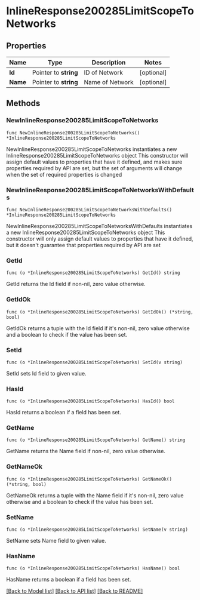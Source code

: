 # InlineResponse200285LimitScopeToNetworks

## Properties

Name | Type | Description | Notes
------------ | ------------- | ------------- | -------------
**Id** | Pointer to **string** | ID of Network | [optional] 
**Name** | Pointer to **string** | Name of Network | [optional] 

## Methods

### NewInlineResponse200285LimitScopeToNetworks

`func NewInlineResponse200285LimitScopeToNetworks() *InlineResponse200285LimitScopeToNetworks`

NewInlineResponse200285LimitScopeToNetworks instantiates a new InlineResponse200285LimitScopeToNetworks object
This constructor will assign default values to properties that have it defined,
and makes sure properties required by API are set, but the set of arguments
will change when the set of required properties is changed

### NewInlineResponse200285LimitScopeToNetworksWithDefaults

`func NewInlineResponse200285LimitScopeToNetworksWithDefaults() *InlineResponse200285LimitScopeToNetworks`

NewInlineResponse200285LimitScopeToNetworksWithDefaults instantiates a new InlineResponse200285LimitScopeToNetworks object
This constructor will only assign default values to properties that have it defined,
but it doesn't guarantee that properties required by API are set

### GetId

`func (o *InlineResponse200285LimitScopeToNetworks) GetId() string`

GetId returns the Id field if non-nil, zero value otherwise.

### GetIdOk

`func (o *InlineResponse200285LimitScopeToNetworks) GetIdOk() (*string, bool)`

GetIdOk returns a tuple with the Id field if it's non-nil, zero value otherwise
and a boolean to check if the value has been set.

### SetId

`func (o *InlineResponse200285LimitScopeToNetworks) SetId(v string)`

SetId sets Id field to given value.

### HasId

`func (o *InlineResponse200285LimitScopeToNetworks) HasId() bool`

HasId returns a boolean if a field has been set.

### GetName

`func (o *InlineResponse200285LimitScopeToNetworks) GetName() string`

GetName returns the Name field if non-nil, zero value otherwise.

### GetNameOk

`func (o *InlineResponse200285LimitScopeToNetworks) GetNameOk() (*string, bool)`

GetNameOk returns a tuple with the Name field if it's non-nil, zero value otherwise
and a boolean to check if the value has been set.

### SetName

`func (o *InlineResponse200285LimitScopeToNetworks) SetName(v string)`

SetName sets Name field to given value.

### HasName

`func (o *InlineResponse200285LimitScopeToNetworks) HasName() bool`

HasName returns a boolean if a field has been set.


[[Back to Model list]](../README.md#documentation-for-models) [[Back to API list]](../README.md#documentation-for-api-endpoints) [[Back to README]](../README.md)


